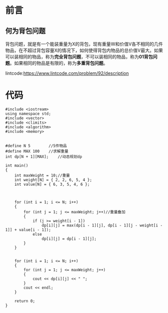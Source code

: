 # 前言

## 何为背包问题

背包问题，就是有一个能装重量为X的背包，现有重量W和价值V各不相同的几件物品，在不超过背包容量X的情况下，如何使得背包内物品的总价值V最大。如果可以装相同的物品，称为**完全背包问题**，不可以装相同的物品，称为**01背包问题**。如果相同的物品是有限的，称为**多重背包问题**。



lintcode:https://www.lintcode.com/problem/92/description



# 代码

```
#include <iostream>
using namespace std;
#include <vector>
#include <climits>
#include <algorithm>
#include <memory>


#define N 5        //5件物品
#define MAX 100    //求解重量
int dp[N + 1][MAX];    //动态规划dp

int main()
{
    int maxWeight = 10;//重量
    int weight[N] = { 2, 2, 6, 5, 4 };
    int value[N] = { 6, 3, 5, 4, 6 };

    

    for (int i = 1; i <= N; i++)
    {
        for (int j = 1; j <= maxWeight; j++)//重量叠加
        {
            if (j >= weight[i - 1])
                dp[i][j] = max(dp[i - 1][j], dp[i - 1][j - weight[i - 1]] + value[i - 1]);
            else
                dp[i][j] = dp[i - 1][j];
        }
    }


    for (int i = 1; i <= N; i++)
    {
        for (int j = 1; j <= maxWeight; j++)
        {
            cout << dp[i][j] << " ";
        }
        cout << endl;
    }
    
    return 0;
}

```

